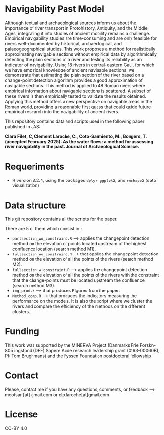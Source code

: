 # Navigability Past Model

Although textual and archaeological sources inform us about the importance of river transport in Protohistory, Antiquity, and the Middle Ages, integrating it into studies of ancient mobility remains a challenge. Empirical navigability studies are time-consuming and are only feasible for rivers well-documented by historical, archaeological, and palaeogeographical studies. This work proposes a method for realistically approximating navigable sections without empirical data by algorithmically detecting the plain sections of a river and testing its reliability as an indicator of navigability. Using 18 rivers in central-eastern Gaul, for which we have empirical knowledge of ancient navigable sections, we demonstrate that estimating the plain section of the river based on a change-point detection algorithm provides a good approximation of navigable sections. This method is applied to 48 Roman rivers where empirical information about navigable sections is scattered. A subset of these rivers is then empirically tested to validate the results obtained.
Applying this method offers a new perspective on navigable areas in the Roman world, providing a reasonable first guess that could guide future empirical research into the navigability of ancient rivers.

This repository contains data and scripts used in the following paper published in JAS:

**Clara Filet, C, Clement Laroche, C., Coto-Sarmiento, M., Bongers, T. (accepted February 2025):  As the water flows: a method for assessing river navigability in the past. Journal of Archaeological Science.**


# Requeriments

* R version 3.2.4, using the packages `dplyr`, `ggplot2`, and `reshape2` (data visualization)

# Data structure

This git repository contains all the scripts for the paper.

There are 5 of them which consist in : 

* `partsection_wo_constraint.R` --> applies the changepoint detection method on the elevation of points located upstream of the highest confluence location (search method M1). 
* `fullsection_wo_constraint.R` --> that applies the changepoint detection method on the elevation of all the points of the rivers (search method M2).
* `fullsection_w_constraint.R` --> applies the changepoint detection method on the elevation of all the points of the rivers with the constraint that the change-points must be located upstream the confluence (search method M3).
* `Img_prod.R` --> that produces Figures from the paper.
* `Method_comp.R` --> that produces the indicators measuring the performance on the models. It is also the script where we cluster the rivers and compare the efficiency of the methods on the different clusters.



# Funding

This work was supported by the MINERVA Project (Danmarks Frie Forskn-805
ingsfond (DFF) Sapere Aude research leadership grant (0163-00060B), PI: Tom
Brughmans) and the Fyssen Foundation postdoctoral fellowship

# Contact

Please, contact me if you have any questions, comments, or feedback --> mcotsar [at] gmail.com or clp.laroche[at]gmail.com

# License
CC-BY 4.0





